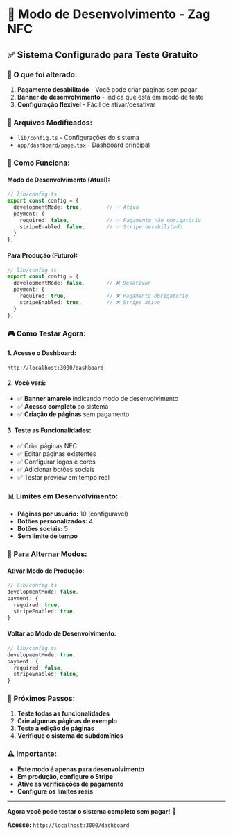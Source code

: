 # 🚀 Modo de Desenvolvimento - Zag NFC

## ✅ **Sistema Configurado para Teste Gratuito**

### **🎯 O que foi alterado:**

1. **Pagamento desabilitado** - Você pode criar páginas sem pagar
2. **Banner de desenvolvimento** - Indica que está em modo de teste
3. **Configuração flexível** - Fácil de ativar/desativar

### **📁 Arquivos Modificados:**

- `lib/config.ts` - Configurações do sistema
- `app/dashboard/page.tsx` - Dashboard principal

### **🔧 Como Funciona:**

#### **Modo de Desenvolvimento (Atual):**
```typescript
// lib/config.ts
export const config = {
  developmentMode: true,        // ✅ Ativo
  payment: {
    required: false,            // ✅ Pagamento não obrigatório
    stripeEnabled: false,       // ✅ Stripe desabilitado
  }
};
```

#### **Para Produção (Futuro):**
```typescript
// lib/config.ts
export const config = {
  developmentMode: false,       // ❌ Desativar
  payment: {
    required: true,             // ❌ Pagamento obrigatório
    stripeEnabled: true,        // ❌ Stripe ativo
  }
};
```

### **🎮 Como Testar Agora:**

#### **1. Acesse o Dashboard:**
```
http://localhost:3000/dashboard
```

#### **2. Você verá:**
- ✅ **Banner amarelo** indicando modo de desenvolvimento
- ✅ **Acesso completo** ao sistema
- ✅ **Criação de páginas** sem pagamento

#### **3. Teste as Funcionalidades:**
- ✅ Criar páginas NFC
- ✅ Editar páginas existentes
- ✅ Configurar logos e cores
- ✅ Adicionar botões sociais
- ✅ Testar preview em tempo real

### **📊 Limites em Desenvolvimento:**

- **Páginas por usuário:** 10 (configurável)
- **Botões personalizados:** 4
- **Botões sociais:** 5
- **Sem limite de tempo**

### **🔄 Para Alternar Modos:**

#### **Ativar Modo de Produção:**
```typescript
// lib/config.ts
developmentMode: false,
payment: {
  required: true,
  stripeEnabled: true,
}
```

#### **Voltar ao Modo de Desenvolvimento:**
```typescript
// lib/config.ts
developmentMode: true,
payment: {
  required: false,
  stripeEnabled: false,
}
```

### **🎯 Próximos Passos:**

1. **Teste todas as funcionalidades**
2. **Crie algumas páginas de exemplo**
3. **Teste a edição de páginas**
4. **Verifique o sistema de subdomínios**

### **⚠️ Importante:**

- **Este modo é apenas para desenvolvimento**
- **Em produção, configure o Stripe**
- **Ative as verificações de pagamento**
- **Configure os limites reais**

---

**Agora você pode testar o sistema completo sem pagar!** 🎉

**Acesse:** `http://localhost:3000/dashboard`
